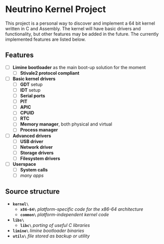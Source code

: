 # Neutrino Kernel Project
This project is a personal way to discover and implement a 64 bit kernel written in C and Assembly. The kernel will have basic drivers and functionality, but other features may be added in the future. The currently implemented features are listed below.

## Features
- [ ] **Limine bootloader** as the main boot-up solution for the moment
    - [ ] **Stivale2 protocol compliant**
- [ ] **Basic kernel drivers**
    - [ ] **GDT** setup
    - [ ] **IDT** setup
    - [ ] **Serial ports**
    - [ ] **PIT**
    - [ ] **APIC**
    - [ ] **CPUID** 
    - [ ] **RTC**
    - [ ] **Memory manager**, both physical and virtual
    - [ ] **Process manager**

- [ ] **Advanced drivers**
    - [ ] **USB driver**
    - [ ] **Network driver**
    - [ ] **Storage drivers**
    - [ ] **Filesystem drivers**

- [ ] **Userspace**
    - [ ] **System calls**
    - [ ] *many apps*

## Source structure
- **`kernel\`**
    - **`x86-64\`** _platform-specific code for the x86-64 architecture_
    - **`common\`** _platform-independent kernel code_
- **`libs\`**
    - **`libc\`** _porting of useful C libraries_
- **`limine\`** _limine bootloader binaries_
- **`utils\`** _file stored as backup or utility_